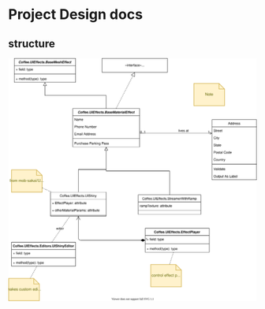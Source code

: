 # Project Design docs

## structure

[![](./Untitled%20Diagram.svg)](https://app.diagrams.net/#HHustLion%2FUIStreamer%2Fgh-pages%2Fdesign%2FUntitled%20Diagram.drawio)
